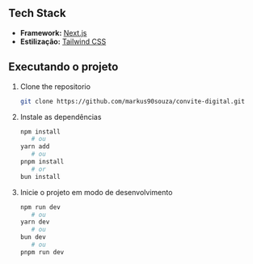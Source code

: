 
## Tech Stack

- **Framework:** [Next.js](https://nextjs.org)
- **Estilização:** [Tailwind CSS](https://tailwindcss.com)

## Executando o projeto

1. Clone the repositorio

   ```bash
   git clone https://github.com/markus90souza/convite-digital.git
   ```

2. Instale as dependências

   ```bash
   npm install
      # ou
   yarn add
      # ou
   pnpm install
      # or
   bun install
   ```

3. Inicie o projeto em modo de desenvolvimento

   ```bash
   npm run dev
      # ou
   yarn dev
      # ou
   bun dev
      # ou
   pnpm run dev
   ```

